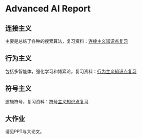 # Advanced AI Report

## 连接主义

主要是总结了各种的搜索算法，复习资料：[连接主义知识点复习](./连接主义知识点复习.docx)

## 行为主义

包括多智能体，强化学习和博弈论，复习资料：[行为主义知识点复习](./行为主义知识点复习.pdf)

## 符号主义

逻辑符号，复习资料：[符号主义知识点复习](./符号主义知识点复习.pdf)

## 大作业

请见PPT与大论文。
